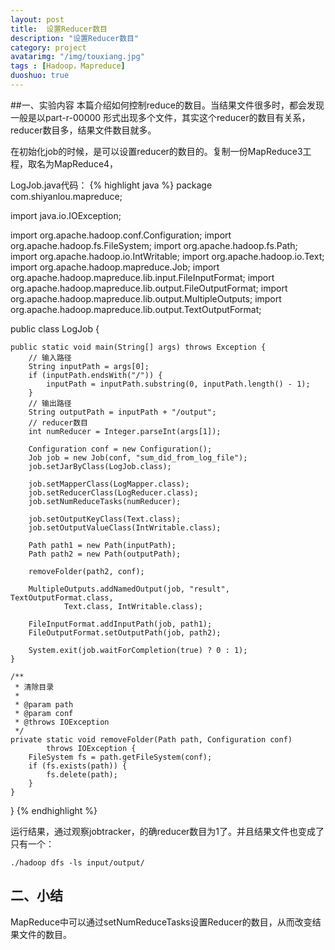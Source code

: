 ```yaml
---
layout: post
title:  设置Reducer数目
description: "设置Reducer数目"
category: project
avatarimg: "/img/touxiang.jpg"
tags : [Hadoop，Mapreduce]
duoshuo: true
---
```


##一、实验内容
本篇介绍如何控制reduce的数目。当结果文件很多时，都会发现一般是以part-r-00000 形式出现多个文件，其实这个reducer的数目有关系，reducer数目多，结果文件数目就多。

<!-- more -->

在初始化job的时候，是可以设置reducer的数目的。复制一份MapReduce3工程，取名为MapReduce4，

LogJob.java代码：
{% highlight java %}
package com.shiyanlou.mapreduce;

import java.io.IOException;

import org.apache.hadoop.conf.Configuration;
import org.apache.hadoop.fs.FileSystem;
import org.apache.hadoop.fs.Path;
import org.apache.hadoop.io.IntWritable;
import org.apache.hadoop.io.Text;
import org.apache.hadoop.mapreduce.Job;
import org.apache.hadoop.mapreduce.lib.input.FileInputFormat;
import org.apache.hadoop.mapreduce.lib.output.FileOutputFormat;
import org.apache.hadoop.mapreduce.lib.output.MultipleOutputs;
import org.apache.hadoop.mapreduce.lib.output.TextOutputFormat;

public class LogJob {

	public static void main(String[] args) throws Exception {
		// 输入路径
		String inputPath = args[0];
		if (inputPath.endsWith("/")) {
			inputPath = inputPath.substring(0, inputPath.length() - 1);
		}
		// 输出路径
		String outputPath = inputPath + "/output";
		// reducer数目
		int numReducer = Integer.parseInt(args[1]);

		Configuration conf = new Configuration();
		Job job = new Job(conf, "sum_did_from_log_file");
		job.setJarByClass(LogJob.class);

		job.setMapperClass(LogMapper.class);
		job.setReducerClass(LogReducer.class);
		job.setNumReduceTasks(numReducer);

		job.setOutputKeyClass(Text.class);
		job.setOutputValueClass(IntWritable.class);

		Path path1 = new Path(inputPath);
		Path path2 = new Path(outputPath);

		removeFolder(path2, conf);

		MultipleOutputs.addNamedOutput(job, "result", TextOutputFormat.class,
				Text.class, IntWritable.class);

		FileInputFormat.addInputPath(job, path1);
		FileOutputFormat.setOutputPath(job, path2);

		System.exit(job.waitForCompletion(true) ? 0 : 1);
	}

	/**
	 * 清除目录
	 * 
	 * @param path
	 * @param conf
	 * @throws IOException
	 */
	private static void removeFolder(Path path, Configuration conf)
			throws IOException {
		FileSystem fs = path.getFileSystem(conf);
		if (fs.exists(path)) {
			fs.delete(path);
		}
	}
}
{% endhighlight %}

运行结果，通过观察jobtracker，的确reducer数目为1了。并且结果文件也变成了只有一个：

	./hadoop dfs -ls input/output/


## 二、小结

MapReduce中可以通过setNumReduceTasks设置Reducer的数目，从而改变结果文件的数目。